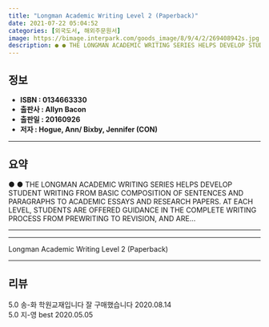 ```yaml
---
title: "Longman Academic Writing Level 2 (Paperback)"
date: 2021-07-22 05:04:52
categories: [외국도서, 해외주문원서]
image: https://bimage.interpark.com/goods_image/8/9/4/2/269408942s.jpg
description: ● ● THE LONGMAN ACADEMIC WRITING SERIES HELPS DEVELOP STUDENT WRITING FROM BASIC COMPOSITION OF SENTENCES AND PARAGRAPHS TO ACADEMIC ESSAYS AND RESEARCH PAPER
---
```


## **정보**

- **ISBN : 0134663330**
- **출판사 : Allyn   Bacon**
- **출판일 : 20160926**
- **저자 : Hogue, Ann/ Bixby, Jennifer (CON)**

------



## **요약**

●  ●  THE LONGMAN ACADEMIC WRITING SERIES HELPS DEVELOP STUDENT WRITING FROM BASIC COMPOSITION OF SENTENCES AND PARAGRAPHS TO ACADEMIC ESSAYS AND RESEARCH PAPERS. AT EACH LEVEL, STUDENTS ARE OFFERED GUIDANCE IN THE COMPLETE WRITING PROCESS FROM PREWRITING TO REVISION, AND ARE... 

------



------


Longman Academic Writing Level 2 (Paperback) 

------


## **리뷰** 

5.0 송-화 학원교재입니다 잘 구매했습니다 2020.08.14 <br/>5.0 지-영 best 2020.05.05 <br/>
